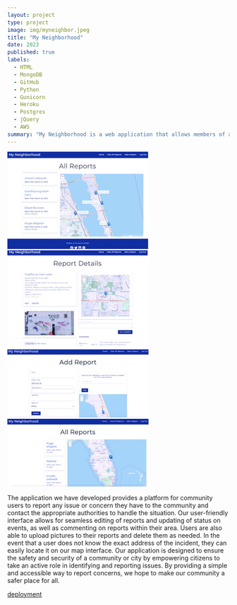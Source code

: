 ```yaml
---
layout: project
type: project
image: img/myneighbor.jpeg
title: "My Neighborhood"
date: 2023
published: true
labels:
  - HTML
  - MongoDB
  - GitHub
  - Python
  - Gunicorn
  - Heroku
  - Postgres
  - jQuery
  - AWS
summary: "My Neighborhood is a web application that allows members of a community to quickly and efficiently communicate non-emergency issues to the correct government agency and their fellow community members."
---
```


<img class="img-fluid" src="../img/myneighbor.jpeg">
<img class="img-fluid" src="../img/myNeighborhood.jpeg">
<img class="img-fluid" src="../img/ourneighborhood.jpeg">
<img class="img-fluid" src="../img/yourneighborhood.jpeg">

The application we have developed provides a platform for community users to report any issue or concern they have to the community and contact the appropriate authorities to handle the situation. Our user-friendly interface allows for seamless editing of reports and updating of status on events, as well as commenting on reports within their area. Users are also able to upload pictures to their reports and delete them as needed. In the event that a user does not know the exact address of the incident, they can easily locate it on our map interface. Our application is designed to ensure the safety and security of a community or city by empowering citizens to take an active role in identifying and reporting issues. By providing a simple and accessible way to report concerns, we hope to make our community a safer place for all.

 
[deployment](https://myneighborhood.herokuapp.com/)
